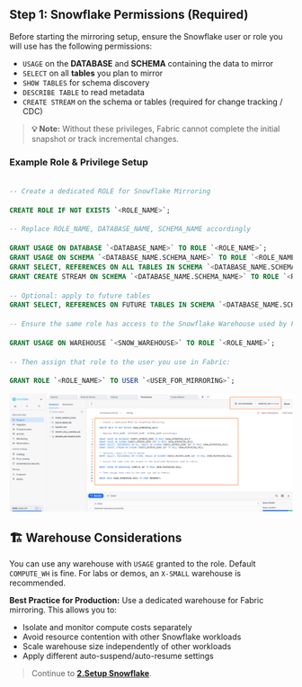 ## Step 1: Snowflake Permissions (Required)

Before starting the mirroring setup, ensure the Snowflake user or role you will use has the following permissions:

- `USAGE` on the **DATABASE** and **SCHEMA** containing the data to mirror  
- `SELECT` on all **tables** you plan to mirror  
- `SHOW TABLES` for schema discovery  
- `DESCRIBE TABLE` to read metadata  
- `CREATE STREAM` on the schema or tables (required for change tracking / CDC)

> **💡 Note:** Without these privileges, Fabric cannot complete the initial snapshot or track incremental changes.

### Example Role & Privilege Setup

```sql

-- Create a dedicated ROLE for Snowflake Mirroring 

CREATE ROLE IF NOT EXISTS `<ROLE_NAME>`;

-- Replace ROLE_NAME, DATABASE_NAME, SCHEMA_NAME accordingly

GRANT USAGE ON DATABASE `<DATABASE_NAME>` TO ROLE `<ROLE_NAME>`;
GRANT USAGE ON SCHEMA `<DATABASE_NAME.SCHEMA_NAME>` TO ROLE `<ROLE_NAME>`;
GRANT SELECT, REFERENCES ON ALL TABLES IN SCHEMA `<DATABASE_NAME.SCHEMA_NAME>` TO ROLE `<ROLE_NAME>`;
GRANT CREATE STREAM ON SCHEMA `<DATABASE_NAME.SCHEMA_NAME>` TO ROLE `<ROLE_NAME>`;

-- Optional: apply to future tables
GRANT SELECT, REFERENCES ON FUTURE TABLES IN SCHEMA `<DATABASE_NAME.SCHEMA_NAME>` TO ROLE `<ROLE_NAME>`;

-- Ensure the same role has access to the Snowflake Warehouse used by Fabric

GRANT USAGE ON WAREHOUSE `<SNOW_WAREHOUSE>` TO ROLE `<ROLE_NAME>`;

-- Then assign that role to the user you use in Fabric:

GRANT ROLE `<ROLE_NAME>` TO USER `<USER_FOR_MIRRORING>`;

```

 ![Mirror1](img/mirror1.png)

## 🏗 Warehouse Considerations

You can use any warehouse with `USAGE` granted to the role. Default `COMPUTE_WH` is fine. For labs or demos, an `X-SMALL` warehouse is recommended.

**Best Practice for Production:**
Use a dedicated warehouse for Fabric mirroring.
This allows you to:
- Isolate and monitor compute costs separately
- Avoid resource contention with other Snowflake workloads
- Scale warehouse size independently of other workloads
- Apply different auto-suspend/auto-resume settings


 > Continue to **[2.Setup Snowflake](02-setup-snowflake.md)**.
